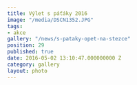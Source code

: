 ```yaml
---
title: Výlet s páťáky 2016
image: "/media/DSCN1352.JPG"
tags:
- akce
gallery: "/news/s-pataky-opet-na-stezce"
position: 29
published: true
date: 2016-05-02 13:10:47.000000000 Z
category: gallery
layout: photo
---
```

